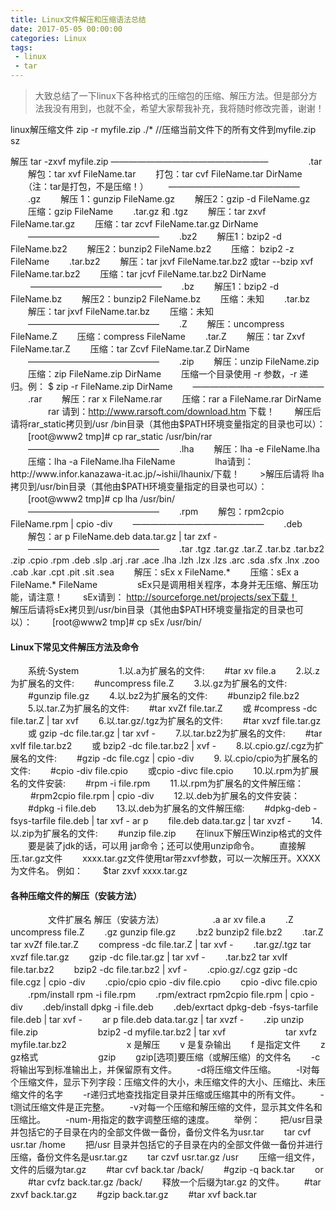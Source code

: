```yaml
---
title: Linux文件解压和压缩语法总结
date: 2017-05-05 00:00:00
categories: Linux
tags:
 - linux
 - tar
---
```


> 大致总结了一下linux下各种格式的压缩包的压缩、解压方法。但是部分方法我没有用到，也就不全，希望大家帮我补充，我将随时修改完善，谢谢！ 

 <!--more-->

 linux解压缩文件
zip -r myfile.zip ./*  //压缩当前文件下的所有文件到myfile.zip
sz 

解压
tar -zxvf myfile.zip
——————————————————
　　 
　　.tar 
　　解包：tar xvf FileName.tar 
　　打包：tar cvf FileName.tar DirName 
　　（注：tar是打包，不是压缩！） 
　　——————————————— 
　　.gz 
　　解压 1：gunzip FileName.gz 
　　解压2：gzip -d FileName.gz 
　　压缩：gzip FileName 
　　.tar.gz 和 .tgz 
　　解压：tar zxvf FileName.tar.gz 
　　压缩：tar zcvf FileName.tar.gz DirName 
　　——————————————— 
　　.bz2 
　　解压1：bzip2 -d FileName.bz2 
　　解压2：bunzip2 FileName.bz2 
　　压缩： bzip2 -z FileName 
　　.tar.bz2 
　　解压：tar jxvf FileName.tar.bz2       或tar --bzip xvf FileName.tar.bz2 
　　压缩：tar jcvf FileName.tar.bz2 DirName 
　　 ——————————————— 
　　.bz 
　　解压1：bzip2 -d FileName.bz 
　　解压2：bunzip2 FileName.bz 
　　压缩：未知 
　　.tar.bz 
　　解压：tar jxvf FileName.tar.bz 
　　压缩：未知 
　　——————————————— 
　　.Z 
　　解压：uncompress FileName.Z 
　　压缩：compress FileName 
　　.tar.Z 
　　解压：tar Zxvf FileName.tar.Z 
　　压缩：tar Zcvf FileName.tar.Z DirName 
　　——————————————— 
　　.zip 
　　解压：unzip FileName.zip 
　　压缩：zip FileName.zip DirName 
　　压缩一个目录使用 -r 参数，-r 递归。例： $ zip -r FileName.zip DirName 
　　——————————————— 
　　.rar 
　　解压：rar x FileName.rar 
　　压缩：rar a FileName.rar DirName 
　　 
　　rar 请到：http://www.rarsoft.com/download.htm 下载！ 
　　解压后请将rar_static拷贝到/usr /bin目录（其他由$PATH环境变量指定的目录也可以）： 
　　[root@www2 tmp]# cp rar_static /usr/bin/rar 
　　——————————————— 
　　.lha 
　　解压：lha -e FileName.lha 
　　压缩：lha -a FileName.lha FileName 
　　 
　　lha请到：http://www.infor.kanazawa-it.ac.jp/~ishii/lhaunix/下载！ 
　　>解压后请将 lha拷贝到/usr/bin目录（其他由$PATH环境变量指定的目录也可以）： 
　　[root@www2 tmp]# cp lha /usr/bin/ 
　　——————————————— 
　　.rpm 
　　解包：rpm2cpio FileName.rpm | cpio -div 
　　——————————————— 
　　.deb 
　　解包：ar p FileName.deb data.tar.gz | tar zxf - 
　　——————————————— 
　　.tar .tgz .tar.gz .tar.Z .tar.bz .tar.bz2 .zip .cpio .rpm .deb .slp .arj .rar .ace .lha .lzh .lzx .lzs .arc .sda .sfx .lnx .zoo .cab .kar .cpt .pit .sit .sea 
　　解压：sEx x FileName.* 
　　压缩：sEx a FileName.* FileName 
　　 
　　sEx只是调用相关程序，本身并无压缩、解压功能，请注意！ 
　　sEx请到： http://sourceforge.net/projects/sex下载！ 
　　解压后请将sEx拷贝到/usr/bin目录（其他由$PATH环境变量指定的目录也可以）： 
　　[root@www2 tmp]# cp sEx /usr/bin/　　

#### Linux下常见文件解压方法及命令 

　　系统·System 
　　
　　1.以.a为扩展名的文件: 
　　#tar xv file.a 
　　2.以.z为扩展名的文件: 
　　#uncompress file.Z 
　　3.以.gz为扩展名的文件: 
　　#gunzip file.gz 
　　4.以.bz2为扩展名的文件: 
　　#bunzip2 file.bz2 
　　5.以.tar.Z为扩展名的文件: 
　　#tar xvZf file.tar.Z 
　　或 #compress -dc file.tar.Z | tar xvf 
　　6.以.tar.gz/.tgz为扩展名的文件: 
　　#tar xvzf file.tar.gz 
　　或 gzip -dc file.tar.gz | tar xvf - 
　　7.以.tar.bz2为扩展名的文件: 
　　#tar xvIf file.tar.bz2 
　　或 bzip2 -dc file.tar.bz2 | xvf - 
　　8.以.cpio.gz/.cgz为扩展名的文件: 
　　#gzip -dc file.cgz | cpio -div 
　　9. 以.cpio/cpio为扩展名的文件: 
　　#cpio -div file.cpio 
　　或cpio -divc file.cpio 
　　10.以.rpm为扩展名的文件安装: 
　　#rpm -i file.rpm 
　　11.以.rpm为扩展名的文件解压缩： 
　　 #rpm2cpio file.rpm | cpio -div 
　　12.以.deb为扩展名的文件安装： 
　　#dpkg -i file.deb 
　　13.以.deb为扩展名的文件解压缩: 
　　#dpkg-deb -fsys-tarfile file.deb | tar xvf - ar p 
　　file.deb data.tar.gz | tar xvzf - 
　　14.以.zip为扩展名的文件: 
　　#unzip file.zip 
　　在linux下解压Winzip格式的文件 
　　要是装了jdk的话，可以用 jar命令；还可以使用unzip命令。 
　　直接解压.tar.gz文件 
　　xxxx.tar.gz文件使用tar带zxvf参数，可以一次解压开。XXXX为文件名。 例如： 
　　$tar zxvf xxxx.tar.gz 

#### 各种压缩文件的解压（安装方法） 
　　 
　　文件扩展名 解压（安装方法） 
　　　 
　　.a ar xv file.a 
　　.Z uncompress file.Z 
　　.gz gunzip file.gz 
　　.bz2 bunzip2 file.bz2 
　　.tar.Z tar xvZf file.tar.Z 
　　compress -dc file.tar.Z | tar xvf - 
　　.tar.gz/.tgz tar xvzf file.tar.gz 
　　gzip -dc file.tar.gz | tar xvf - 
　　.tar.bz2 tar xvIf file.tar.bz2 
　　bzip2 -dc file.tar.bz2 | xvf - 
　　.cpio.gz/.cgz gzip -dc file.cgz | cpio -div 
　　.cpio/cpio cpio -div file.cpio 
　　cpio -divc file.cpio 
　　.rpm/install rpm -i file.rpm 
　　.rpm/extract rpm2cpio file.rpm | cpio -div 
　　.deb/install dpkg -i file.deb 
　　.deb/exrtact dpkg-deb -fsys-tarfile file.deb | tar xvf - 
　　ar p file.deb data.tar.gz | tar xvzf - 
　　.zip unzip file.zip 
　　 
　　 
　　bzip2 -d myfile.tar.bz2 | tar xvf 
　　 
　　 
　　tar xvfz myfile.tar.bz2 
　　 
　　 
　　x 是解压 
　　v 是复杂输出 
　　f 是指定文件 
　　z gz格式 
　　 
　　 
　　gzip 
　　gzip[选项]要压缩（或解压缩）的文件名 
　　-c将输出写到标准输出上，并保留原有文件。 
　　-d将压缩文件压缩。 
　　-l对每个压缩文件，显示下列字段：压缩文件的大小，未压缩文件的大小、压缩比、未压缩文件的名字 
　　-r递归式地查找指定目录并压缩或压缩其中的所有文件。 
　　-t测试压缩文件是正完整。 
　　-v对每一个压缩和解压缩的文件，显示其文件名和压缩比。 
　　-num-用指定的数字调整压缩的速度。 
　　举例： 
　　把/usr目录并包括它的子目录在内的全部文件做一备份，备份文件名为usr.tar 
　　tar cvf usr.tar /home 
　　把/usr 目录并包括它的子目录在内的全部文件做一备份并进行压缩，备份文件名是usr.tar.gz 
　　tar czvf usr.tar.gz /usr 
　　压缩一组文件，文件的后缀为tar.gz 
　　#tar cvf back.tar /back/ 
　　#gzip -q back.tar 
　　or 
　　#tar cvfz back.tar.gz /back/ 
　　释放一个后缀为tar.gz 的文件。 
　　#tar zxvf back.tar.gz 
　　#gzip back.tar.gz 
　　#tar xvf back.tar